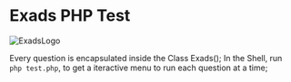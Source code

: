 # Exads PHP Test

![ExadsLogo](https://i.imgur.com/2Sz7J4B.png)

Every question is encapsulated inside the Class Exads();
In the Shell, run `php test.php`, to get a iteractive menu to run each question at a time;
